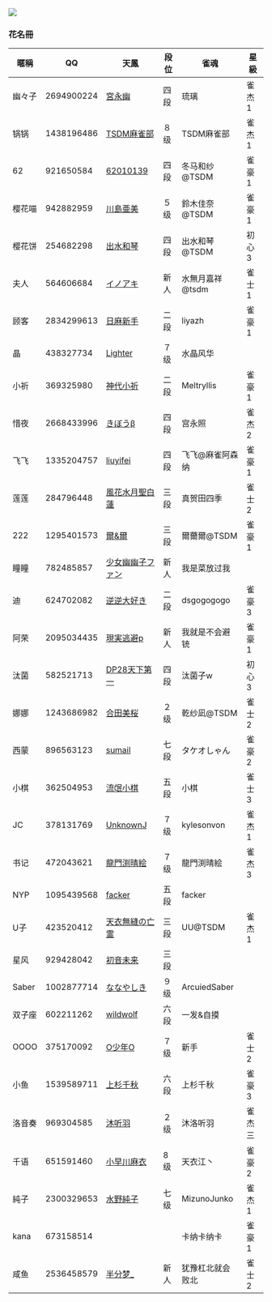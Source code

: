 ![](https://www.z4a.net/images/2018/08/01/u.png)  

### 花名冊

暱稱|QQ|天鳳|段位|雀魂|星級
-|-|-|-|-|-
幽々子|2694900224|[宮永幽](https://nodocchi.moe/tenhoulog/#!&name=宮永幽)|四段|琉璃|雀杰1
锅锅|1438196486|[TSDM麻雀部](https://nodocchi.moe/tenhoulog/#!&name=TSDM麻雀部)|８级|TSDM麻雀部|雀杰1
62|921650584|[62010139](https://nodocchi.moe/tenhoulog/#!&name=62010139)|四段|冬马和纱@TSDM|雀豪1
樱花喵|942882959|[川島亜美](https://nodocchi.moe/tenhoulog/#!&name=川島亜美)|５级|鈴木佳奈@TSDM|雀豪1
樱花饼|254682298|[出水和琴](https://nodocchi.moe/tenhoulog/#!&name=出水和琴)|四段|出水和琴@TSDM|初心3
夫人|564606684|[イノアキ](https://nodocchi.moe/tenhoulog/#!&name=イノアキ)|新人|水無月嘉祥@tsdm|雀士1
顾客|2834299613|[日麻新手](https://nodocchi.moe/tenhoulog/#!&name=日麻新手)|二段|liyazh|雀豪1
晶|438327734|[Lighter](https://nodocchi.moe/tenhoulog/#!&name=Lighter)|７级|水晶风华|
小祈|369325980|[神代小祈](https://nodocchi.moe/tenhoulog/#!&name=神代小祈)|二段|Meltryllis|雀豪1
惜夜|2668433996|[きぼうβ](https://nodocchi.moe/tenhoulog/#!&name=きぼうβ)|四段|宫永照|雀杰2
飞飞|1335204757|[liuyifei](https://nodocchi.moe/tenhoulog/#!&name=liuyifei)|四段|飞飞@麻雀阿森纳|雀豪1
莲莲|284796448|[風花水月聖白蓮](https://nodocchi.moe/tenhoulog/#!&name=風花水月聖白蓮)|三段|真贺田四季|雀士2
222|1295401573|[爾&爾](https://nodocchi.moe/tenhoulog/#!&name=爾&爾)|三段|爾薾爾@TSDM|雀豪1
瞳瞳|782485857|[少女幽幽子ファン](https://nodocchi.moe/tenhoulog/#!&name=少女幽幽子ファン)|新人|我是菜放过我|
迪|624702082|[逆逆大好き](https://nodocchi.moe/tenhoulog/#!&name=逆逆大好き)|二段|dsgogogogo|雀豪3
阿荣|2095034435|[現実逃避p](https://nodocchi.moe/tenhoulog/#!&name=現実逃避p)|新人|我就是不会避铳|雀豪1
汰菌|582521713|[DP28天下第一](https://nodocchi.moe/tenhoulog/#!&name=DP28天下第一)|四段|汰菌子w|初心3
娜娜|1243686982|[合田美桜](https://nodocchi.moe/tenhoulog/#!&name=合田美桜)|２级|乾纱凪@TSDM|雀士2
西蒙|896563123|[sumail](https://nodocchi.moe/tenhoulog/#!&name=sumail)|七段|タケオしゃん|雀豪2
小棋|362504953|[流氓小棋](https://nodocchi.moe/tenhoulog/#!&name=流氓小棋)|五段|小棋|雀士3
JC|378131769|[UnknownJ](https://nodocchi.moe/tenhoulog/#!&name=UnknownJ)|７级|kylesonvon|雀杰1
书记|472043621|[龍門渕晴絵](https://nodocchi.moe/tenhoulog/#!&name=龍門渕晴絵)|７级|龍門渕晴絵|雀杰3
NYP|1095439568|[facker](https://nodocchi.moe/tenhoulog/#!&name=facker)|五段|facker|
U子|423520412|[天衣無縫の亡霊](https://nodocchi.moe/tenhoulog/#!&name=天衣無縫の亡霊)|三段|UU@TSDM|雀杰1
星风|929428042|[初音未来](https://nodocchi.moe/tenhoulog/#!&name=初音未来)|三段||
Saber|1002877714|[ななやしき](https://nodocchi.moe/tenhoulog/#!&name=ななやしき)|９级|ArcuiedSaber|
双子座|602211262|[wildwolf](https://nodocchi.moe/tenhoulog/#!&name=wildwolf)|六段|一发&自摸|
OOOO|375170092|[O少年O](https://nodocchi.moe/tenhoulog/#!&name=O少年O)|７级|新手|雀士2
小鱼|1539589711|[上杉千秋](https://nodocchi.moe/tenhoulog/#!&name=上杉千秋)|六段|上杉千秋|雀豪3
洛音奏|969304585|[沐听羽](https://nodocchi.moe/tenhoulog/#!&name=沐听羽)|２级|沐洛听羽|雀杰三
千语|651591460|[小早川麻衣](https://nodocchi.moe/tenhoulog/#!&name=小早川麻衣)|8级|天衣江丶|雀豪2
純子|2300329653|[水野純子](https://nodocchi.moe/tenhoulog/#!&name=水野純子)|七级|MizunoJunko|雀杰1
kana|673158514|[](https://nodocchi.moe/tenhoulog/#!&name=)||卡纳卡纳卡|雀豪1
咸鱼|2536458579|[半分梦_](https://nodocchi.moe/tenhoulog/#!&name=半分梦_)|新人|犹豫杠北就会败北|雀士2
